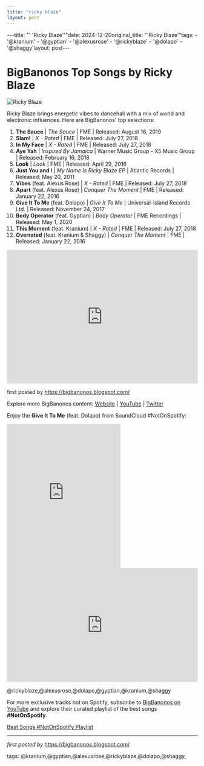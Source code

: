 ```yaml
---
title: "ricky blaze"
layout: post
---
```

---title: "' 'Ricky Blaze''"date: 2024-12-20original_title: "'Ricky Blaze'"tags:  - '@kranium'  - '@gyptian'  - '@alexusrose'  - '@rickyblaze'  - '@dolapo'  - '@shaggy'layout: post---<h1>BigBanonos Top Songs by Ricky Blaze</h1><img alt="Ricky Blaze" src="https://upload.wikimedia.org/wikipedia/en/thumb/d/db/Ricardo_%22Ricky_Blaze%22_Johnson_Jr.jpg/640px-Ricardo_%22Ricky_Blaze%22_Johnson_Jr.jpg" /> <p>Ricky Blaze brings energetic vibes to dancehall with a mix of world and electronic influences. Here are BigBanonos' top selections:</p> <ol> <li><strong>The Sauce</strong> | <em>The Sauce</em> | FME | Released: August 16, 2019</li> <li><strong>Slam!</strong> | <em>X - Rated</em> | FME | Released: July 27, 2018</li> <li><strong>In My Face</strong> | <em>X - Rated</em> | FME | Released: July 27, 2018</li> <li><strong>Aye Yah</strong> | <em>Inspired By Jamaica</em> | Warner Music Group - X5 Music Group | Released: February 16, 2018</li> <li><strong>Look</strong> | <em>Look</em> | FME | Released: April 29, 2016</li> <li><strong>Just You and I</strong> | <em>My Name Is Ricky Blaze EP</em> | Atlantic Records | Released: May 20, 2011</li> <li><strong>Vibes</strong> (feat. Alexus Rose) | <em>X - Rated</em> | FME | Released: July 27, 2018</li> <li><strong>Apart</strong> (feat. Alexus Rose) | <em>Conquer The Moment</em> | FME | Released: January 22, 2016</li> <li><strong>Give It To Me</strong> (feat. Dolapo) | <em>Give It To Me</em> | Universal-Island Records Ltd. | Released: November 24, 2017</li> <li><strong>Body Operator</strong> (feat. Gyptian) | <em>Body Operator</em> | FME Recordings | Released: May 1, 2020</li> <li><strong>This Moment</strong> (feat. Kranium) | <em>X - Rated</em> | FME | Released: July 27, 2018</li> <li><strong>Overrated</strong> (feat. Kranium & Shaggy) | <em>Conquer The Moment</em> | FME | Released: January 22, 2016</li></ol> <div> <iframe allow="autoplay; clipboard-write; encrypted-media; fullscreen; picture-in-picture" frameborder="0" height="352" loading="lazy" src="https://open.spotify.com/embed/playlist/0s4zWOpAiuEhtOvNLVYid0?utm_source=generator" width="100%"></iframe></div> <p>first posted by <a href="https://bigbanonos.blogspot.com/">https://bigbanonos.blogspot.com/</a></p> <div> <p>Explore more BigBanonos content: <a href="https://bigbanonos.blogspot.com/">Website</a> | <a href="https://www.youtube.com/@BigBanonos">YouTube</a> | <a href="https://x.com/bigbanonos">Twitter</a></p></div> <div> <p>Enjoy the <strong>Give It To Me</strong> (feat. Dolapo) from SoundCloud #NotOnSpotify:</p> <iframe allowtransparency="true" frameborder="0" height="380" src="https://open.spotify.com/embed?uri=spotify:track:2SrGsxYMCstYm8WeYWYTfR" width="300"></iframe> <iframe frameborder="no" height="300" scrolling="no" src="https://w.soundcloud.com/player/?url=https%3A//api.soundcloud.com/playlists/392125676&color=%23ff5500&auto_play=false&hide_related=false&show_comments=true&show_user=true&show_reposts=false&show_teaser=true&visual=true" width="100%"></iframe></div> <!--Tags--><p>@rickyblaze,@alexusrose,@dolapo,@gyptian,@kranium,@shaggy</p><!--Subscribe and Playlist Links--><div>    <p>For more exclusive tracks not on Spotify, subscribe to <a href="https://www.youtube.com/@BigBanonos" target="_blank">BigBanonos on YouTube</a> and explore their curated playlist of the best songs <strong>#NotOnSpotify</strong>.</p>    <p><a href="https://www.youtube.com/playlist?list=PLtuNtuTatqI0kFahUCbtbfenC_ET5O_tr" target="_blank">Best Songs #NotOnSpotify Playlist<br /></a></p></div><hr /><p><em>first posted by</em> <a href="https://bigbanonos.blogspot.com/" rel="noopener" target="_new">https://bigbanonos.blogspot.com/</a></p><p>tags: @kranium,@gyptian,@alexusrose,@rickyblaze,@dolapo,@shaggy,</p>
